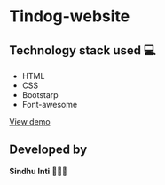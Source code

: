 # Tindog-website

## Technology stack used 💻
- HTML
- CSS
- Bootstarp
- Font-awesome


[View demo](https://sindhuinti.github.io/Tindog-website/)

## Developed by
**Sindhu Inti** 👩🏻‍💻
